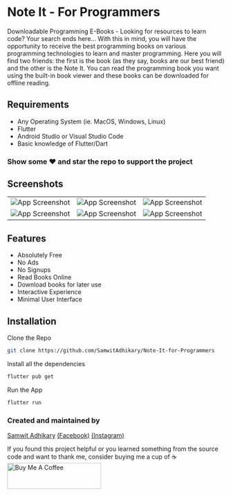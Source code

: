 
# Note It - For Programmers

Downloadable Programming E-Books - Looking for resources to learn code? Your search ends here...
With this in mind, you will have the opportunity to receive the best programming books on various programming technologies to learn and master programming.
Here you will find two friends: the first is the book (as they say, books are our best friend) and the other is the Note It. You can read the programming book you want using the built-in book viewer and these books can be downloaded for offline reading.


## Requirements

- Any Operating System (ie. MacOS, Windows, Linux)
- Flutter
- Android Studio or Visual Studio Code
- Basic knowledge of Flutter/Dart

### Show some ❤️ and star the repo to support the project
## Screenshots

| | | |
|:-------------------------:|:-------------------------:|:-------------------------:|
|![App Screenshot](https://play-lh.googleusercontent.com/F-GivSp33HPvFNtSvNBhOn9tZczygoekiz8ZRgfcDgfFLso4vK2qGjYatV6OcKkBPQ=w1536-h722-rw)|![App Screenshot](https://play-lh.googleusercontent.com/Lu01LsFsk6J3Nz62jAroufGXuwnXmtWy27WMpthm3uXC4JG5EMXvNMXoB1jonyouDm8=w1536-h722-rw)|![App Screenshot](https://play-lh.googleusercontent.com/WK8qc1ILRVwNH8h4Ddgu2hTxoBsm1kTuPNkAE71D1W5phgfAueHSam4SU61HaPyxJ6U=w1536-h722-rw)|
|![App Screenshot](https://play-lh.googleusercontent.com/pE_t3hBGKJ5mg8JBO2xA15tqs7VWlkzkeG8CfmunFEatQHV-OzUiCKgvG4V_jq5XeHyM=w1536-h722-rw)|![App Screenshot](https://play-lh.googleusercontent.com/USDjd6F3qV-aXZTmiDfNDEQGLYsdzYhmEL5fIylGFZvQ924WWS_juPAMsv7EtyLfxUA=w1536-h722-rw)|![App Screenshot](https://play-lh.googleusercontent.com/DzQ5EMkGIBEUzUj7mJoRYQnc1Q2-v_8xbeqo3tFkKx0CU3O515ASsTx7BmUJFHgQj_7N=w1536-h722-rw)|
## Features

- Absolutely Free
- No Ads
- No Signups
- Read Books Online
- Download books for later use
- Interactive Experience
- Minimal User Interface

  
## Installation

Clone the Repo

```bash
git clone https://github.com/SamwitAdhikary/Note-It-for-Programmers
```

Install all the dependencies

```bash
flutter pub get
```

Run the App
```bash
flutter run
```

### Created and maintained by 
[Samwit Adhikary](https://github.com/SamwitAdhikary) [(Facebook)](https://www.facebook.com/samwit.adhikary) [(Instagram)](https://www.instagram.com/samwit_adhikary/)

If you found this project helpful or you learned something from the source code and want to thank me, consider buying me a cup of ☕
<a href="https://www.buymeacoffee.com/samwit" target="_blank"><img src="https://cdn.buymeacoffee.com/buttons/v2/default-yellow.png" alt="Buy Me A Coffee" style="height: 60px !important;width: 217px !important;" ></a>